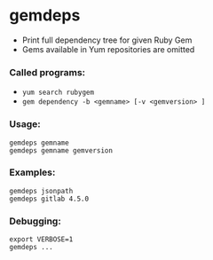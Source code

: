 # gemdeps

* Print full dependency tree for given Ruby Gem
* Gems available in Yum repositories are omitted

### Called programs:

* `yum search rubygem`
* `gem dependency -b <gemname> [-v <gemversion> ]`

### Usage:

    gemdeps gemname
    gemdeps gemname gemversion

### Examples:

    gemdeps jsonpath
    gemdeps gitlab 4.5.0

### Debugging:

    export VERBOSE=1
    gemdeps ...
